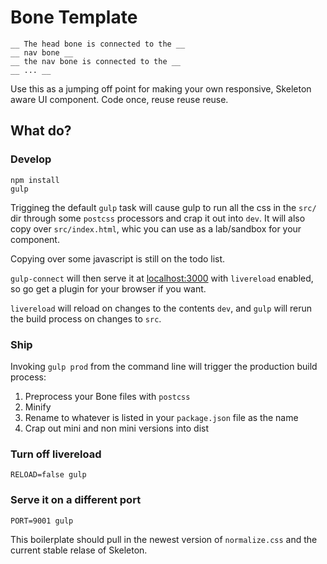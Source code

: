 # Bone Template

    __ The head bone is connected to the __
    __ nav bone __
    __ the nav bone is connected to the __
    __ ... __

Use this as a jumping off point for making your own responsive, Skeleton aware
UI component. Code once, reuse reuse reuse.

## What do?

### Develop

    npm install
    gulp

Triggineg the default `gulp` task will cause gulp to run all the css in
the `src/` dir through some `postcss` processors and crap it out into `dev`.
It will also copy over `src/index.html`, whic you can use as a lab/sandbox for
your component.

Copying over some javascript is still on the todo list.

`gulp-connect` will then serve it at [localhost:3000](http://localhost:3000)
with `livereload` enabled, so go get a plugin for your browser if you want.

`livereload` will reload on changes to the contents `dev`, and `gulp` will rerun
the build process on changes to `src`.


### Ship

Invoking `gulp prod` from the command line will trigger the production build process:

1. Preprocess your Bone files with `postcss`
2. Minify
3. Rename to whatever is listed in your `package.json` file as the name
4. Crap out mini and non mini versions into dist

### Turn off livereload

    RELOAD=false gulp

### Serve it on a different port

    PORT=9001 gulp

This boilerplate should pull in the newest version of `normalize.css` and the
current stable relase of Skeleton.
